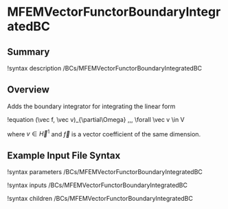 # MFEMVectorFunctorBoundaryIntegratedBC

## Summary

!syntax description /BCs/MFEMVectorFunctorBoundaryIntegratedBC

## Overview

Adds the boundary integrator for integrating the linear form

!equation
(\vec f, \vec v)_{\partial\Omega} \,\,\, \forall \vec v \in V

where $v \in \vec H^1$ and $\vec f$ is a vector coefficient of the same dimension.

## Example Input File Syntax

!syntax parameters /BCs/MFEMVectorFunctorBoundaryIntegratedBC

!syntax inputs /BCs/MFEMVectorFunctorBoundaryIntegratedBC

!syntax children /BCs/MFEMVectorFunctorBoundaryIntegratedBC
